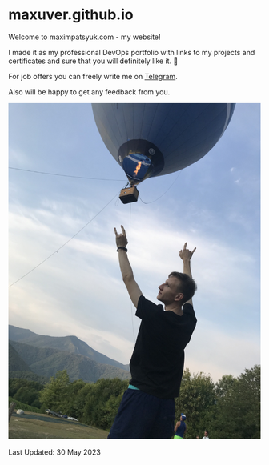 # maxuver.github.io
Welcome to maximpatsyuk.com - my website!

I made it as my professional DevOps portfolio with links to my projects and certificates and sure that you will definitely like it. 🙂

For job offers you can freely write me on [Telegram](https://t.me/maxuver).

Also will be happy to get any feedback from you.

![](IMG_5696.JPG)

Last Updated: 30 May 2023